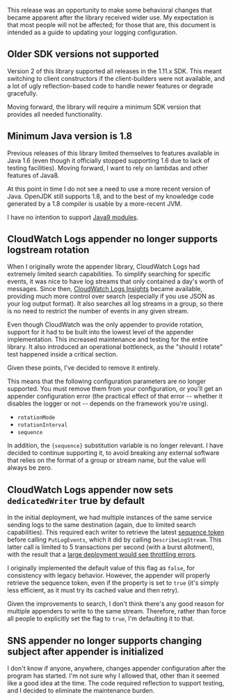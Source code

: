 This release was an opportunity to make some behavioral changes that became apparent
after the library received wider use. My expectation is that most people will not be
affected; for those that are, this document is intended as a guide to updating your
logging configuration.


## Older SDK versions not supported

Version 2 of this library supported all releases in the 1.11.x SDK. This meant switching
to client constructors if the client-builders were not available, and a lot of ugly
reflection-based code to handle newer features or degrade gracefully.

Moving forward, the library will require a minimum SDK version that provides all needed
functionality.


## Minimum Java version is 1.8

Previous releases of this library limited themselves to features available in Java 1.6
(even though it officially stopped supporting 1.6 due to lack of testing facilities).
Moving forward, I want to rely on lambdas and other features of Java8.

At this point in time I do not see a need to use a more recent version of Java. OpenJDK
still supports 1.8, and to the best of my knowledge code generated by a 1.8 compiler is
usable by a more-recent JVM.

I have no intention to support [Java9 modules](https://www.oracle.com/corporate/features/understanding-java-9-modules.html).


## CloudWatch Logs appender no longer supports logstream rotation

When I originally wrote the appender library, CloudWatch Logs had extremely limited
search capabilities. To simplify searching for specific events, it was nice to have
log streams that only contained a day's worth of messages. Since then, [CloudWatch Logs
Insights](https://docs.aws.amazon.com/AmazonCloudWatch/latest/logs/AnalyzingLogData.html)
became available, providing much more control over search (especially if you use JSON as
your log output format). It also searches all log streams in a group, so there is no need
to restrict the number of events in any given stream.

Even though CloudWatch was the only appender to provide rotation, support for it had to be
built into the lowest level of the appender implementation. This increased maintenance
and testing for the entire library. It also introduced an operational bottleneck, as the
"should I rotate" test happened inside a critical section.

Given these points, I've decided to remove it entirely.

This means that the following configuration parameters are no longer supported. You must
remove them from your configuration, or you'll get an appender configuration error (the
practical effect of that error -- whether it disables the logger or not -- depends on the
framework you're using).

 * `rotationMode`
 * `rotationInterval`
 * `sequence`

In addition, the `{sequence}` substitution variable is no longer relevant. I have decided
to continue supporting it, to avoid breaking any external software that relies on the
format of a group or stream name, but the value will always be zero.


## CloudWatch Logs appender now sets `dedicatedWriter` true by default

In the initial deployment, we had multiple instances of the same service sending logs to the
same destination (again, due to limited search capabilities). This required each writer to
retrieve the latest [sequence token](https://docs.aws.amazon.com/AmazonCloudWatchLogs/latest/APIReference/API_PutLogEvents.html#CWL-PutLogEvents-request-sequenceToken)
before calling `PutLogEvents`, which it did by calling `DescribeLogStream`. This latter call
is limited to 5 transactions per second (with a burst allotment), with the result that a [large
deployment would see throttling errors](https://github.com/kdgregory/log4j-aws-appenders/issues/89).

I originally implemented the default value of this flag as `false`, for consistency with legacy
behavior. However, the appender will properly retrieve the sequence token, even if the property
is set to `true` (it's simply less efficient, as it must try its cached value and then retry).

Given the improvements to search, I don't think there's any good reason for multiple appenders to
write to the same stream. Therefore, rather than force all people to explicitly set the flag to
`true`, I'm defaulting it to that.


## SNS appender no longer supports changing subject after appender is initialized

I don't know if anyone, anywhere, changes appender configuration after the program has started.
I'm not sure why I allowed that, other than it seemed like a good idea at the time. The code
required reflection to support testing, and I decided to eliminate the maintenance burden.
